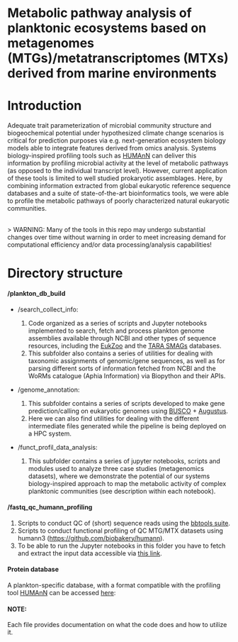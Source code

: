 Metabolic pathway analysis of planktonic ecosystems based on metagenomes (MTGs)/metatranscriptomes (MTXs) derived from marine environments 
======

# Introduction
Adequate trait parameterization of microbial community structure and biogeochemical potential under hypothesized climate change scenarios is critical for prediction purposes via e.g. next-generation ecosystem biology models able to integrate features derived from omics analysis. Systems biology-inspired profiling tools such as [HUMAnN](https://elifesciences.org/articles/65088) can deliver this information by profiling microbial activity at the level of metabolic pathways (as opposed to the individual transcript level). However, current application of these tools is limited to well studied prokaryotic assemblages. Here, by combining information extracted from global eukaryotic reference sequence databases and a suite of state-of-the-art bioinformatics tools, we were able to profile the metabolic pathways of poorly characterized natural eukaryotic communities.

<br>
> WARNING:  Many of the tools in this repo may undergo substantial changes over time without warning in order to meet increasing demand for computational efficiency and/or data processing/analysis capabilities!

# Directory structure

#### /plankton_db_build
  * /search_collect_info: 
     1. Code organized as a series of scripts and Jupyter notebooks implemented to search, fetch and process plankton genome assemblies available through NCBI and other types of sequence resources, including the [EukZoo](https://zenodo.org/record/1476236#.YfpQwv7MJPY) and the [TARA SMAGs](https://www.genoscope.cns.fr/tara/) databases.
     2. This subfolder also contains a series of utilities for dealing with taxonomic assignments of genomic/gene sequences, as well as for parsing different sorts of information fetched from NCBI and the WoRMs catalogue (Aphia Information) via Biopython and their APIs.  
     
  * /genome_annotation:
    1. This subfolder contains a series of scripts developed to make gene prediction/calling on eukaryotic genomes using [BUSCO](https://busco.ezlab.org/) + [Augustus](https://bioinf.uni-greifswald.de/augustus/).
    2. Here we can also find utilities for dealing with the different intermediate files generated while the pipeline is being deployed on a HPC system.  
    
  * /funct_profil_data_analysis:
     1. This subfolder contains a series of jupyter notebooks, scripts and modules used to analyze three case studies (metagenomics datasets), where we demonstrate the potential of our systems biology-inspired approach to map the metabolic activity of complex planktonic communities (see description within each notebook).

#### /fastq_qc_humann_profiling 
  1. Scripts to conduct QC of (short) sequence reads using the [bbtools suite](https://jgi.doe.gov/data-and-tools/bbtools/).
  2. Scripts to conduct functional profiling of QC MTG/MTX datasets using humann3 (https://github.com/biobakery/humann).
  3. To be able to run the Jupyter notebooks in this folder you have to fetch and extract the input data accessible via [this link](https://figshare.com/ndownloader/files/38264196).
#### Protein database
A plankton-specific database, with a format compatible with the profiling tool [HUMAnN](https://elifesciences.org/articles/65088) can be accessed [here](https://doi.org/10.14284/573): 

#### NOTE: 
Each file provides documentation on what the code does and how to utilize it. 
